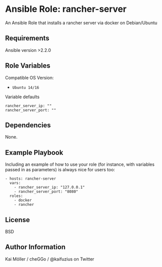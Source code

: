 Ansible Role: rancher-server
=========

An Ansible Role that installs a rancher server via docker on Debian/Ubuntu

Requirements
------------

Ansible version >2.2.0

Role Variables
--------------

Compatible OS Version:
- `Ubuntu 14/16`

Variable defaults
```
rancher_server_ip: ""
rancher_server_port: ""
```

Dependencies
------------

None.

Example Playbook
----------------

Including an example of how to use your role (for instance, with variables passed in as parameters) is always nice for users too:


    - hosts: rancher-server
      vars:
        - rancher_server_ip: "127.0.0.1"
        - rancher_server_port: "8080"
      roles:
        - docker
        - rancher

License
-------

BSD

Author Information
------------------

Kai Möller / cheGGo / @kaifuzius on Twitter

